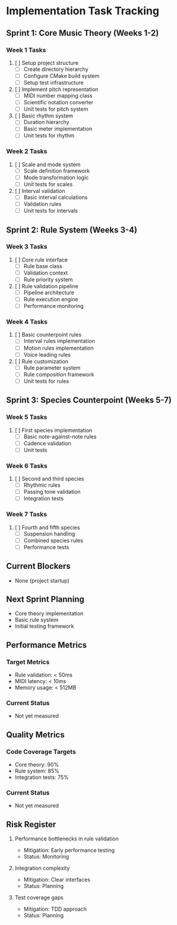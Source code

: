 # Implementation Task Tracking

## Sprint 1: Core Music Theory (Weeks 1-2)

### Week 1 Tasks
1. [ ] Setup project structure
   - [ ] Create directory hierarchy
   - [ ] Configure CMake build system
   - [ ] Setup test infrastructure

2. [ ] Implement pitch representation
   - [ ] MIDI number mapping class
   - [ ] Scientific notation converter
   - [ ] Unit tests for pitch system

3. [ ] Basic rhythm system
   - [ ] Duration hierarchy
   - [ ] Basic meter implementation
   - [ ] Unit tests for rhythm

### Week 2 Tasks
1. [ ] Scale and mode system
   - [ ] Scale definition framework
   - [ ] Mode transformation logic
   - [ ] Unit tests for scales

2. [ ] Interval validation
   - [ ] Basic interval calculations
   - [ ] Validation rules
   - [ ] Unit tests for intervals

## Sprint 2: Rule System (Weeks 3-4)

### Week 3 Tasks
1. [ ] Core rule interface
   - [ ] Rule base class
   - [ ] Validation context
   - [ ] Rule priority system

2. [ ] Rule validation pipeline
   - [ ] Pipeline architecture
   - [ ] Rule execution engine
   - [ ] Performance monitoring

### Week 4 Tasks
1. [ ] Basic counterpoint rules
   - [ ] Interval rules implementation
   - [ ] Motion rules implementation
   - [ ] Voice leading rules

2. [ ] Rule customization
   - [ ] Rule parameter system
   - [ ] Rule composition framework
   - [ ] Unit tests for rules

## Sprint 3: Species Counterpoint (Weeks 5-7)

### Week 5 Tasks
1. [ ] First species implementation
   - [ ] Basic note-against-note rules
   - [ ] Cadence validation
   - [ ] Unit tests

### Week 6 Tasks
1. [ ] Second and third species
   - [ ] Rhythmic rules
   - [ ] Passing tone validation
   - [ ] Integration tests

### Week 7 Tasks
1. [ ] Fourth and fifth species
   - [ ] Suspension handling
   - [ ] Combined species rules
   - [ ] Performance tests

## Current Blockers
- None (project startup)

## Next Sprint Planning
- Core theory implementation
- Basic rule system
- Initial testing framework

## Performance Metrics
### Target Metrics
- Rule validation: < 50ms
- MIDI latency: < 10ms
- Memory usage: < 512MB

### Current Status
- Not yet measured

## Quality Metrics
### Code Coverage Targets
- Core theory: 90%
- Rule system: 85%
- Integration tests: 75%

### Current Status
- Not yet measured

## Risk Register
1. Performance bottlenecks in rule validation
   - Mitigation: Early performance testing
   - Status: Monitoring

2. Integration complexity
   - Mitigation: Clear interfaces
   - Status: Planning

3. Test coverage gaps
   - Mitigation: TDD approach
   - Status: Planning